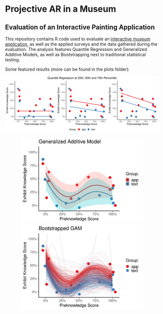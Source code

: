 # Projective AR in a Museum
## Evaluation of an Interactive Painting Application

This repository contains R code used to evaluate an [interactive museum application](https://github.com/timkaiser/Paintique), as well as the applied surveys and the data gathered during the evaluation.
The analysis features Quantile Regression and Generalized Additive Models, as well as Bootstrapping next to traditional statistical testing.

Some featured results (more can be found in the plots folder):

<p align="center">
  <img src="plots/Survey2/quant.png" width="800" title="Quantile Regression">
</p>
<p align="center">
  <img src="plots/Survey2/gam_reg_CI.png" width="400" title="GAM">
  <img src="plots/Survey2/gam_boot.png" width="400" title="Bootstrapped GAM">
</p>
